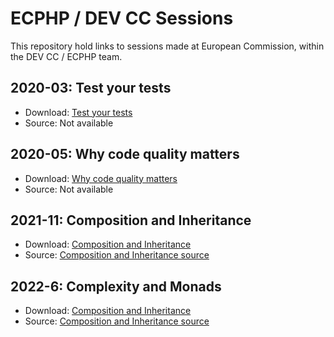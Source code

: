 # ECPHP / DEV CC Sessions

This repository hold links to sessions made at European Commission, within the
DEV CC / ECPHP team.

## 2020-03: Test your tests

* Download: [Test your tests][Test Your Tests]
* Source: Not available

## 2020-05: Why code quality matters

* Download: [Why code quality matters][Why code quality matters]
* Source: Not available

## 2021-11: Composition and Inheritance

* Download: [Composition and Inheritance][Composition and Inheritance]
* Source: [Composition and Inheritance source][Composition and Inheritance source]

## 2022-6: Complexity and Monads

* Download: [Composition and Inheritance][Composition and Inheritance]
* Source: [Composition and Inheritance source][Composition and Inheritance source]

[Test Your Tests]: resources/Test%20your%20tests.pdf
[Why code quality matters]: resources/Why%20code%20quality%20matters.pdf
[Composition and Inheritance]: resources/session--composition-and-inheritance--29--437e9bb.pdf
[Composition and Inheritance source]: https://code.europa.eu/ecphp/session-composition-and-inheritance
[Complexity and Monads]: resources/9--session--4b84622.pdf
[Complexity and Monads source]: https://code.europa.eu/ecphp/session-complexity-and-monads